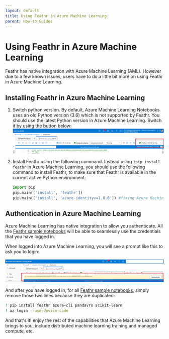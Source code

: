 ```yaml
---
layout: default
title: Using Feathr in Azure Machine Learning
parent: How-to Guides
---
```


# Using Feathr in Azure Machine Learning

Feathr has native integration with Azure Machine Learning (AML). However due to a few known issues, users have to do a little bit more on using Feathr in Azure Machine Learning.

## Installing Feathr in Azure Machine Learning

1. Switch python version. By default, Azure Machine Learning Notebooks uses an old Python version (3.6) which is not supported by Feathr. You should use the latest Python version in Azure Machine Learning. Switch it by using the button below:
   ![Switch Python Version](../images/aml-environment-switch.png)
2. Install Feathr using the following command. Instead using `!pip install feathr` in Azure Machine Learning, you should use the following command to install Feathr, to make sure that Feathr is available in the current active Python environment:

   ```python
   import pip
   pip.main(['install', 'feathr'])
   pip.main(['install', 'azure-identity>=1.8.0']) #fixing Azure Machine Learning authentication issue per https://stackoverflow.com/a/72262694/3193073
   ```

## Authentication in Azure Machine Learning

Azure Machine Learning has native integration to allow you authenticate. All the [Feathr sample notebooks](../samples/) will be able to seamlessly use the credentials that you have logged in.

When logged into Azure Machine Learning, you will see a prompt like this to ask you to login:

![Switch Python Version](../images/aml-authentication.png)

And after you have logged in, for all [Feathr sample notebooks](../samples/), simply remove those two lines because they are duplicated:

```bash
! pip install feathr azure-cli pandavro scikit-learn
! az login --use-device-code
```

And that's it! enjoy the rest of the capabilities that Azure Machine Learning brings to you, include distributed machine learning training and managed compute, etc.
